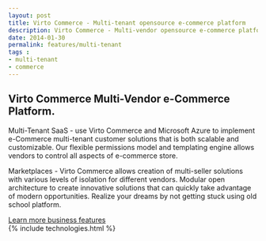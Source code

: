 ```yaml
---
layout: post
title: Virto Commerce - Multi-tenant opensource e-commerce platform
description: Virto Commerce - Multi-vendor opensource e-commerce platform for Marketplace  and SaaS solutions
date: 2014-01-30
permalink: features/multi-tenant
tags : 
- multi-tenant
- commerce
---
```

<article role="main" class="main">
	<div class="for-business __responsive">
		<h1 class="head-title">Virto Commerce Multi-Vendor e-Commerce Platform.</h1>
		<p class="text">Multi-Tenant SaaS - use Virto Commerce and Microsoft Azure to implement e-Commerce multi-tenant customer solutions that is both scalable and customizable. Our flexible permissions model and templating engine allows vendors to control all aspects of e-commerce store.</p>
		<p class="text">Marketplaces - Virto Commerce allows creation of multi-seller solutions with various levels of isolation for different vendors. Modular open architecture to create innovative solutions that can quickly take advantage of modern opportunities. Realize your dreams by not getting stuck using old school platform.</p>
		<a class="link" href="/features/for-business-professionals">Learn more business features</a>
	</div>
	{% include technologies.html %}
</article>
